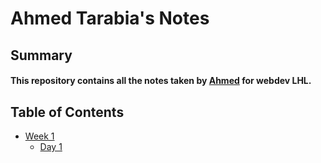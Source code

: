 # Ahmed Tarabia's Notes 

## Summary 

#### This repository contains all the notes taken by [Ahmed](https://github.com/ahmedtarabia) for webdev LHL. 


## Table of Contents

* [Week 1](/Week_1)
  * [Day 1](/Week_1/Day_1)

